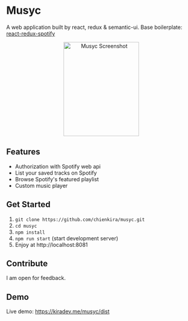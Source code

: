 # Musyc
A web application built by react, redux & semantic-ui.
Base boilerplate: [react-redux-spotify](https://github.com/chienkira/react-redux-spotify)
<p align="center">
<img width="200" height="250" src="https://raw.githubusercontent.com/chienkira/musyc/master/screenshoot.png" alt="Musyc Screenshot"/>
</p>

## Features
* Authorization with Spotify web api
* List your saved tracks on Spotify
* Browse Spotify's featured playlist
* Custom music player

## Get Started

1. `git clone https://github.com/chienkira/musyc.git`
2. `cd musyc`
3. `npm install`
4. `npm run start` (start development server)
5. Enjoy at http://localhost:8081

## Contribute

I am open for feedback.

## Demo
Live demo: https://kiradev.me/musyc/dist